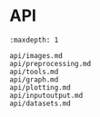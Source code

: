 # API

```{toctree}
:maxdepth: 1

api/images.md
api/preprocessing.md
api/tools.md
api/graph.md
api/plotting.md
api/inputoutput.md
api/datasets.md
```
